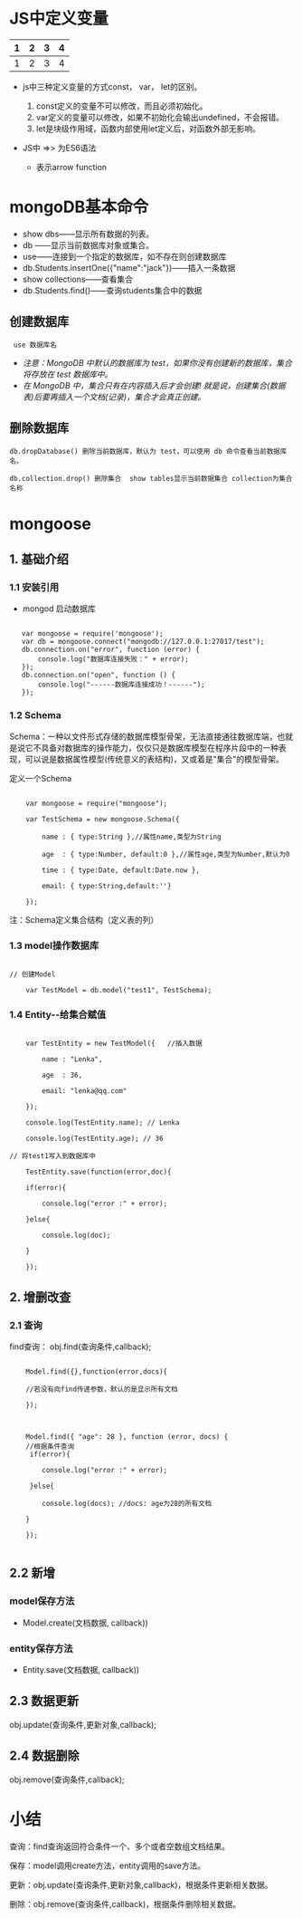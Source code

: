 # JS中定义变量

| 1 | 2 | 3 | 4 |
|---|---|---|---|
| 1 | 2 | 3 | 4 |

- js中三种定义变量的方式const， var， let的区别。
   1. const定义的变量不可以修改，而且必须初始化。
   2. var定义的变量可以修改，如果不初始化会输出undefined，不会报错。
   3. let是块级作用域，函数内部使用let定义后，对函数外部无影响。

- JS中 =>> 为ES6语法
   + 表示arrow function

# mongoDB基本命令

- show dbs——显示所有数据的列表。
- db ——显示当前数据库对象或集合。
- use——连接到一个指定的数据库，如不存在则创建数据库
- db.Students.insertOne({"name":"jack"})——插入一条数据
- show collections——查看集合
- db.Students.find()——查询students集合中的数据

## 创建数据库

` use 数据库名`

- *注意：MongoDB 中默认的数据库为 test，如果你没有创建新的数据库，集合将存放在 test 数据库中。*
- *在 MongoDB 中，集合只有在内容插入后才会创建! 就是说，创建集合(数据表)后要再插入一个文档(记录)，集合才会真正创建。*


## 删除数据库

`db.dropDatabase() 删除当前数据库，默认为 test，可以使用 db 命令查看当前数据库名。` 

`db.collection.drop() 删除集合  show tables显示当前数据集合 collection为集合名称`

# mongoose

## 1. 基础介绍

### 1.1 安装引用

- mongod 启动数据库

 ```

	var mongoose = require('mongoose');
	var db = mongoose.connect("mongodb://127.0.0.1:27017/test");
	db.connection.on("error", function (error) {
    	console.log("数据库连接失败：" + error);
	});
	db.connection.on("open", function () {
   		console.log("------数据库连接成功！------");
	});

 ```

### 1.2 Schema

Schema：一种以文件形式存储的数据库模型骨架，无法直接通往数据库端，也就是说它不具备对数据库的操作能力，仅仅只是数据库模型在程序片段中的一种表现，可以说是数据属性模型(传统意义的表结构)，又或着是"集合"的模型骨架。

定义一个Schema

```

	var mongoose = require("mongoose");

	var TestSchema = new mongoose.Schema({

    	name : { type:String },//属性name,类型为String

    	age  : { type:Number, default:0 },//属性age,类型为Number,默认为0

    	time : { type:Date, default:Date.now },

    	email: { type:String,default:''}

	});

```

注：Schema定义集合结构（定义表的列）

### 1.3 model操作数据库

```

// 创建Model

	var TestModel = db.model("test1", TestSchema);
```

### 1.4 Entity--给集合赋值

```

	var TestEntity = new TestModel({   //插入数据

        name : "Lenka",

       	age  : 36,

       	email: "lenka@qq.com"

	});

	console.log(TestEntity.name); // Lenka

	console.log(TestEntity.age); // 36

// 将test1写入到数据库中

	TestEntity.save(function(error,doc){

  	if(error){

     	console.log("error :" + error);

  	}else{

     	console.log(doc);

  	}

	});

```
## 2. 增删改查

### 2.1 查询

find查询： obj.find(查询条件,callback);

```

	Model.find({},function(error,docs){

   	//若没有向find传递参数，默认的是显示所有文档

	});


```
```

	Model.find({ "age": 28 }, function (error, docs) {
	//根据条件查询
 	 if(error){

    	console.log("error :" + error);

 	 }else{

    	console.log(docs); //docs: age为28的所有文档

	}

	});
	
```
	
## 2.2 新增

### model保存方法

- Model.create(文档数据, callback))

### entity保存方法

- Entity.save(文档数据, callback))

## 2.3 数据更新

obj.update(查询条件,更新对象,callback);

## 2.4 数据删除

obj.remove(查询条件,callback);

# 小结

查询：find查询返回符合条件一个、多个或者空数组文档结果。

保存：model调用create方法，entity调用的save方法。

更新：obj.update(查询条件,更新对象,callback)，根据条件更新相关数据。

删除：obj.remove(查询条件,callback)，根据条件删除相关数据。

